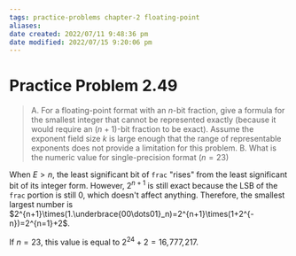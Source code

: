 ```yaml
---
tags: practice-problems chapter-2 floating-point 
aliases: 
date created: 2022/07/11 9:48:36 pm
date modified: 2022/07/15 9:20:06 pm
---
```


# Practice Problem 2.49

> A. For a floating-point format with an $n$-bit fraction, give a formula for the smallest integer that cannot be represented exactly (because it would require an $(n+1)$-bit fraction to be exact). Assume the exponent field size $k$ is large enough that the range of representable exponents does not provide a limitation for this problem.
> B. What is the numeric value for single-precision format ($n=23$)

When $E>n$, the least significant bit of `frac` "rises" from the least significant bit of its integer form. However, $2^{n+1}$ is still exact because the LSB of the `frac` portion is still 0, which doesn't affect anything. Therefore, the smallest largest number is $2^{n+1}\times(1.\underbrace{00\dots01}_n)=2^{n+1}\times(1+2^{-n})=2^{n=1}+2$.

If $n=23$, this value is equal to $2^{24}+2=16,\!777,\!217$.
